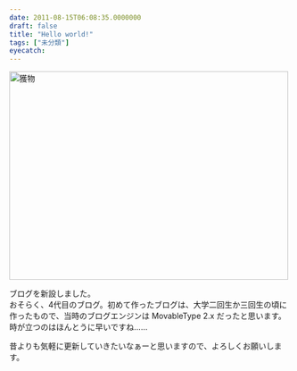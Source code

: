 ```yaml
---
date: 2011-08-15T06:08:35.0000000
draft: false
title: "Hello world!"
tags: ["未分類"]
eyecatch: 
---
```

<p><a href="http://www.flickr.com/photos/daruyanagi/5992838552/" title="獲物 by daruyanagi, on Flickr"><img src="http://farm7.static.flickr.com/6128/5992838552_268b626732.jpg" width="500" height="373" alt="獲物"></a></p><p>ブログを新設しました。  <br />
おそらく、4代目のブログ。初めて作ったブログは、大学二回生か三回生の頃に作ったもので、当時のブログエンジンは MovableType 2.x だったと思います。時が立つのはほんとうに早いですね……</p><p>昔よりも気軽に更新していきたいなぁーと思いますので、よろしくお願いします。</p>
